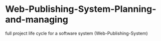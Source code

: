 # Web-Publishing-System-Planning-and-managing
full project life cycle for a software system (Web-Publishing-System) 
